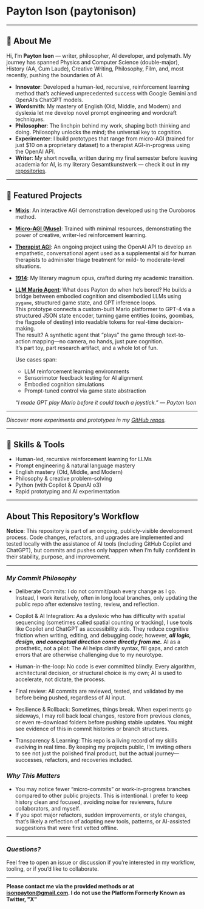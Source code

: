 # Payton Ison (paytonison)

---

## 👋 About Me

Hi, I’m **Payton Ison** — writer, philosopher, AI developer, and polymath. My journey has spanned Physics and Computer Science (double-major), History (AA, Cum Laude), Creative Writing, Philosophy, Film, and, most recently, pushing the boundaries of AI.

- **Innovator**: Developed a human-led, recursive, reinforcement learning method that’s achieved unprecedented success with Google Gemini and OpenAI’s ChatGPT models.
- **Wordsmith**: My mastery of English (Old, Middle, and Modern) and dyslexia let me develop novel prompt engineering and wordcraft techniques.
- **Philosopher**: The linchpin behind my work, shaping both thinking and doing. Philosophy unlocks the mind; the universal key to cognition.
- **Experimenter**: I build prototypes that range from micro-AGI (trained for just $10 on a proprietary dataset) to a therapist AGI-in-progress using the OpenAI API.
- **Writer**: My short novella, written during my final semester before leaving academia for AI, is my literary Gesamtkunstwerk — check it out in my [repositories](https://github.com/paytonison?tab=repositories).

---

## 🚀 Featured Projects

- **[Mixis](https://github.com/paytonison/mixis)**: An interactive AGI demonstration developed using the Ouroboros method.
- **[Micro-AGI (Muse)](https://github.com/paytonison/muse)**: 
    Trained with minimal resources, demonstrating the power of creative, writer-led reinforcement learning.
- **[Therapist AGI](https://github.com/paytonison/therapy-bot)**: 
    An ongoing project using the OpenAI API to develop an empathetic, conversational agent used as a supplemental aid for human therapists to administer triage treatment for mild- to moderate-level situations.
- **[1914](https://github.com/paytonison/1914)**: 
    My literary magnum opus, crafted during my academic transition.
- **[LLM Mario Agent](https://github.com/paytonison/llm-mario-agent)**: What does Payton do when he’s bored? He builds a bridge between embodied cognition and disembodied LLMs using `pygame`, structured game state, and GPT inference loops.  
  This prototype connects a custom-built Mario platformer to GPT-4 via a structured JSON state encoder, turning game entities (coins, goombas, the flagpole of destiny) into readable tokens for real-time decision-making.  
  The result? A synthetic agent that “plays” the game through text-to-action mapping—no camera, no hands, just pure cognition.  
  It’s part toy, part research artifact, and a whole lot of fun.  

  Use cases span:
  - LLM reinforcement learning environments
  - Sensorimotor feedback testing for AI alignment
  - Embodied cognition simulations
  - Prompt-tuned control via game state abstraction

  _“I made GPT play Mario before it could touch a joystick.” — Payton Ison_
---
_Discover more experiments and prototypes in my [GitHub repos](https://github.com/paytonison?tab=repositories)._

---

## 🧠 Skills & Tools

- Human-led, recursive reinforcement learning for LLMs
- Prompt engineering & natural language mastery
- English mastery (Old, Middle, and Modern)
- Philosophy & creative problem-solving
- Python (with Copilot & OpenAI o3)
- Rapid prototyping and AI experimentation

---

## About This Repository’s Workflow

**Notice**:
This repository is part of an ongoing, publicly-visible development process. Code changes, refactors, and upgrades are implemented and tested locally with the assistance of AI tools (including GitHub Copilot and ChatGPT), but commits and pushes only happen when I’m fully confident in their stability, purpose, and improvement.

---

### *My Commit Philosophy*

* Deliberate Commits:
I do not commit/push every change as I go. Instead, I work iteratively, often in long local branches, only updating the public repo after extensive testing, review, and reflection.

* Copilot & AI Integration:
As a dyslexic who has difficulty with spatial sequencing (sometimes called spatial counting or tracking), I use tools like Copilot and ChatGPT as accessibility aids. They reduce cognitive friction when writing, editing, and debugging code; however, ***all logic, design, and conceptual direction come directly from me.***
AI as a prosthetic, not a pilot: The AI helps clarify syntax, fill gaps, and catch errors that are otherwise challenging due to my neurotype.
*  Human-in-the-loop: No code is ever committed blindly. Every algorithm, architectural decision, or structural choice is my own; AI is used to accelerate, not dictate, the process.
*  Final review: All commits are reviewed, tested, and validated by me before being pushed, regardless of AI input.
* Resilience & Rollback:
Sometimes, things break. When experiments go sideways, I may roll back local changes, restore from previous clones, or even re-download folders before pushing stable updates. You might see evidence of this in commit histories or branch structures.
*  Transparency & Learning:
This repo is a living record of my skills evolving in real time. By keeping my projects public, I’m inviting others to see not just the polished final product, but the actual journey—successes, refactors, and recoveries included.

### *Why This Matters*
* You may notice fewer “micro-commits” or work-in-progress branches compared to other public projects. This is intentional. I prefer to keep history clean and focused, avoiding noise for reviewers, future collaborators, and myself.
* If you spot major refactors, sudden improvements, or style changes, that’s likely a reflection of adopting new tools, patterns, or AI-assisted suggestions that were first vetted offline.

---

### *Questions?*
Feel free to open an issue or discussion if you’re interested in my workflow, tooling, or if you’d like to collaborate.

---

**Please contact me via the provided methods or at isonpayton@gmail.com. I do not use the Platform Formerly Known as Twitter, "X"**
